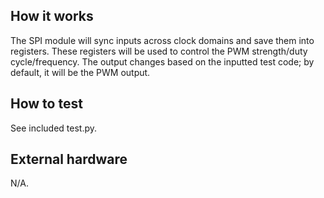 <!---

This file is used to generate your project datasheet. Please fill in the information below and delete any unused
sections.

You can also include images in this folder and reference them in the markdown. Each image must be less than
512 kb in size, and the combined size of all images must be less than 1 MB.
-->

## How it works

The SPI module will sync inputs across clock domains and save them into registers. These registers will be used to control the PWM strength/duty cycle/frequency. The output changes based on the inputted test code; by default, it will be the PWM output.

## How to test

See included test.py.

## External hardware

N/A.
